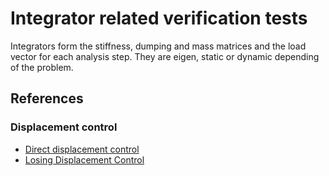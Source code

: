 # Integrator related verification tests

Integrators form the stiffness, dumping and mass matrices and the load vector for each analysis step. They are eigen, static or dynamic depending of the problem.

## References
### Displacement control
- [Direct displacement control](https://www.eurocode.us/finite-element-method/direct-displacement-control.html)
- [Losing Displacement Control](https://portwooddigital.com/2023/11/21/losing-displacement-control/)
